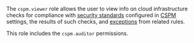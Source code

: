 The `cspm.viewer` role allows the user to view info on cloud infrastructure checks for compliance with [security standards](../../security-deck/concepts/cspm.md#standards) configured in [CSPM](../../security-deck/concepts/cspm.md) settings, the results of such checks, and [exceptions](../../security-deck/concepts/cspm.md#exceptions) from related rules.

This role includes the `cspm.auditor` permissions.
